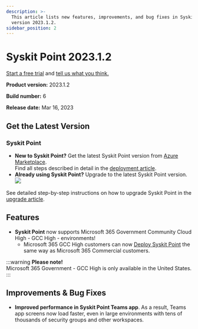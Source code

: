 ```yaml
---
description: >-
  This article lists new features, improvements, and bug fixes in Syskit Point
  version 2023.1.2.
sidebar_position: 2
---
```


# Syskit Point 2023.1.2

[Start a free trial](https://www.syskit.com/products/point/free-trial/) and [tell us what you think.](https://www.syskit.com/company/contact-us/)

**Product version:** 2023.1.2

**Build number:** 6

**Release date:** Mar 16, 2023

## Get the Latest Version

### Syskit Point

* **New to Syskit Point?** Get the latest Syskit Point version from [Azure Marketplace](https://azuremarketplace.microsoft.com/en-us/marketplace/apps/syskitltd.syskit\_point).\
  Find all steps described in detail in the [deployment article](../../../set-up-point-enterprise/deployment/deploy-syskit-point.md).
* **Already using Syskit Point?** Upgrade to the latest Syskit Point version.\
  [![](https://aka.ms/deploytoazurebutton)](https://portal.azure.com/#create/Microsoft.Template/uri/https%3A%2F%2Fsyskitassetsstorage.blob.core.windows.net%2Fpoint%2FARMTemplates%2FPointUpdateDeploy%2FPointUpdateTemplate.json)

See detailed step-by-step instructions on how to upgrade Syskit Point in the [upgrade article](../../../set-up-point-enterprise/deployment/upgrade-syskit-point.md).

## Features

* **Syskit Point** now supports Microsoft 365 Government Community Cloud High - GCC High - environments!
  * Microsoft 365 GCC High customers can now [Deploy Syskit Point](../../../set-up-point-enterprise/deployment/overview.md) the same way as Microsoft 365 Commercial customers.

:::warning
**Please note!**\
Microsoft 365 Government - GCC High is only available in the United States.
:::

## Improvements & Bug Fixes

* **Improved performance in Syskit Point Teams app**. As a result, Teams app screens now load faster, even in large environments with tens of thousands of security groups and other workspaces.
